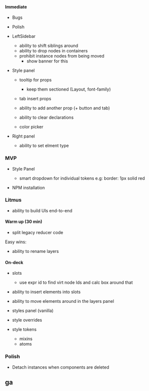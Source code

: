 #### Immediate

- Bugs

- Polish

- LeftSidebar

  - ability to shift siblings around
  - ability to drop nodes in containers
  - prohibit instance nodes from being moved
    - show banner for this

- Style panel

  - tooltip for props

    - keep them sectioned (Layout, font-family)

  - tab insert props
  - ability to add another prop (+ button and tab)
  - ability to clear declarations
  - color picker

- Right panel
  - ability to set elment type

### MVP

- Style Panel

  - smart dropdown for individual tokens e.g: border: 1px solid red

- NPM installation

### Litmus

- ability to build UIs end-to-end

#### Warm up (30 min)

- split legacy reducer code

Easy wins:

- ability to rename layers

#### On-deck

- slots

  - use expr id to find virt node Ids and calc box around that

- ability to insert elements into slots
- ability to move elements around in the layers panel
- styles panel (vanilla)
- style overrides
- style tokens

  - mixins
  - atoms

### Polish

- Detach instances when components are deleted

## ga

